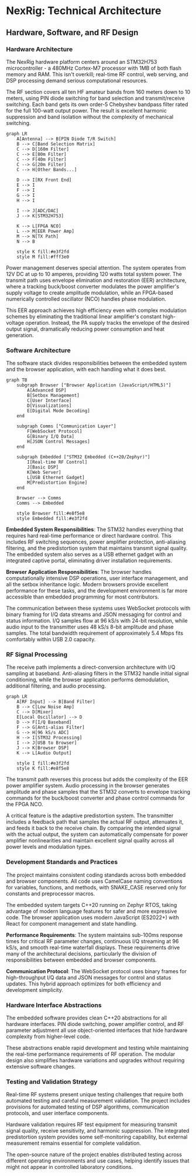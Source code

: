 # NexRig: Technical Architecture
## Hardware, Software, and RF Design

### Hardware Architecture

The NexRig hardware platform centers around an STM32H753
microcontroller - a 480MHz Cortex-M7 processor with 1MB of both flash
memory and RAM. This isn't overkill; real-time RF control, web
serving, and DSP processing demand serious computational resources.

The RF section covers all ten HF amateur bands from 160 meters down to
10 meters, using PIN diode switching for band selection and
transmit/receive switching. Each band gets its own order-5 Chebyshev
bandpass filter rated for the full 100-watt output power. The result
is excellent harmonic suppression and band isolation without the
complexity of mechanical switching.

```mermaid
graph LR
    A[Antenna] --> B[PIN Diode T/R Switch]
    B --> C[Band Selection Matrix]
    C --> D[160m Filter]
    C --> E[80m Filter]
    C --> F[40m Filter]
    C --> G[20m Filter]
    C --> H[Other Bands...]
    
    D --> I[RX Front End]
    E --> I
    F --> I
    G --> I
    H --> I
    
    I --> J[ADC/DAC]
    J --> K[STM32H753]
    
    K --> L[FPGA NCO]
    L --> M[EER Power Amp]
    M --> N[TX Path]
    N --> B
    
    style K fill:#e3f2fd
    style M fill:#fff3e0
```

Power management deserves special attention. The system operates from
12V DC at up to 10 amperes, providing 120 watts total system power.
The transmit path uses envelope elimination and restoration (EER)
architecture, where a tracking buck/boost converter modulates the
power amplifier's supply voltage to create amplitude modulation, while
an FPGA-based numerically controlled oscillator (NCO) handles phase
modulation.

This EER approach achieves high efficiency even with complex
modulation schemes by eliminating the traditional linear amplifier's
constant high-voltage operation. Instead, the PA supply tracks the
envelope of the desired output signal, dramatically reducing power
consumption and heat generation.

### Software Architecture

The software stack divides responsibilities between the embedded
system and the browser application, with each handling what it does
best.

```mermaid
graph TB
    subgraph Browser ["Browser Application (JavaScript/HTML5)"]
        A[Advanced DSP]
        B[Setbox Management]
        C[User Interface]
        D[Visualizations]
        E[Digital Mode Decoding]
    end
    
    subgraph Comms ["Communication Layer"]
        F[WebSocket Protocol]
        G[Binary I/Q Data]
        H[JSON Control Messages]
    end
    
    subgraph Embedded ["STM32 Embedded (C++20/Zephyr)"]
        I[Real-time RF Control]
        J[Basic DSP]
        K[Web Server]
        L[USB Ethernet Gadget]
        M[Predistortion Engine]
    end
    
    Browser --> Comms
    Comms --> Embedded
    
    style Browser fill:#e8f5e8
    style Embedded fill:#e3f2fd
```

**Embedded System Responsibilities**: The STM32 handles everything
that requires hard real-time performance or direct hardware control.
This includes RF switching sequences, power amplifier protection,
anti-aliasing filtering, and the predistortion system that maintains
transmit signal quality. The embedded system also serves as a USB
ethernet gadget with an integrated captive portal, eliminating driver
installation requirements.

**Browser Application Responsibilities**: The browser handles
computationally intensive DSP operations, user interface management,
and all the setbox inheritance logic. Modern browsers provide
excellent performance for these tasks, and the development environment
is far more accessible than embedded programming for most
contributors.

The communication between these systems uses WebSocket protocols with
binary framing for I/Q data streams and JSON messaging for control and
status information. I/Q samples flow at 96 kS/s with 24-bit
resolution, while audio input to the transmitter uses 48 kS/s 8-bit
amplitude and phase samples. The total bandwidth requirement of
approximately 5.4 Mbps fits comfortably within USB 2.0 capacity.

### RF Signal Processing

The receive path implements a direct-conversion architecture with I/Q
sampling at baseband. Anti-aliasing filters in the STM32 handle
initial signal conditioning, while the browser application performs
demodulation, additional filtering, and audio processing.

```mermaid
graph LR
    A[RF Input] --> B[Band Filter]
    B --> C[Low Noise Amp]
    C --> D[Mixer]
    E[Local Oscillator] --> D
    D --> F[I/Q Baseband]
    F --> G[Anti-alias Filter]
    G --> H[96 kS/s ADC]
    H --> I[STM32 Processing]
    I --> J[USB to Browser]
    J --> K[Browser DSP]
    K --> L[Audio Output]
    
    style I fill:#e3f2fd
    style K fill:#e8f5e8
```

The transmit path reverses this process but adds the complexity of the
EER power amplifier system. Audio processing in the browser generates
amplitude and phase samples that the STM32 converts to envelope
tracking commands for the buck/boost converter and phase control
commands for the FPGA NCO.

A critical feature is the adaptive predistortion system. The
transmitter includes a feedback path that samples the actual RF
output, attenuates it, and feeds it back to the receive chain. By
comparing the intended signal with the actual output, the system can
automatically compensate for power amplifier nonlinearities and
maintain excellent signal quality across all power levels and
modulation types.

### Development Standards and Practices

The project maintains consistent coding standards across both embedded
and browser components. All code uses CamelCase naming conventions for
variables, functions, and methods, with SNAKE_CASE reserved only for
constants and preprocessor macros.

The embedded system targets C++20 running on Zephyr RTOS, taking
advantage of modern language features for safer and more expressive
code. The browser application uses modern JavaScript (ES2022+) with
React for component management and state handling.

**Performance Requirements**: The system maintains sub-100ms response
times for critical RF parameter changes, continuous I/Q streaming at
96 kS/s, and smooth real-time waterfall displays. These requirements
drive many of the architectural decisions, particularly the division
of responsibilities between embedded and browser components.

**Communication Protocol**: The WebSocket protocol uses binary frames
for high-throughput I/Q data and JSON messages for control and status
updates. This hybrid approach optimizes for both efficiency and
development simplicity.

### Hardware Interface Abstractions

The embedded software provides clean C++20 abstractions for all
hardware interfaces. PIN diode switching, power amplifier control, and
RF parameter adjustment all use object-oriented interfaces that hide
hardware complexity from higher-level code.

These abstractions enable rapid development and testing while
maintaining the real-time performance requirements of RF operation.
The modular design also simplifies hardware variations and upgrades
without requiring extensive software changes.

### Testing and Validation Strategy

Real-time RF systems present unique testing challenges that require
both automated testing and careful measurement validation. The project
includes provisions for automated testing of DSP algorithms,
communication protocols, and user interface components.

Hardware validation requires RF test equipment for measuring transmit
signal quality, receive sensitivity, and harmonic suppression. The
integrated predistortion system provides some self-monitoring
capability, but external measurement remains essential for complete
validation.

The open-source nature of the project enables distributed testing
across different operating environments and use cases, helping
identify issues that might not appear in controlled laboratory
conditions.
